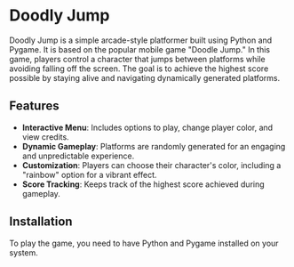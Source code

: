 # Doodly Jump

Doodly Jump is a simple arcade-style platformer built using Python and Pygame. It is based on the popular mobile game "Doodle Jump." In this game, players control a character that jumps between platforms while avoiding falling off the screen. The goal is to achieve the highest score possible by staying alive and navigating dynamically generated platforms.

## Features
- **Interactive Menu**: Includes options to play, change player color, and view credits.
- **Dynamic Gameplay**: Platforms are randomly generated for an engaging and unpredictable experience.
- **Customization**: Players can choose their character's color, including a "rainbow" option for a vibrant effect.
- **Score Tracking**: Keeps track of the highest score achieved during gameplay.

## Installation
To play the game, you need to have Python and Pygame installed on your system.
